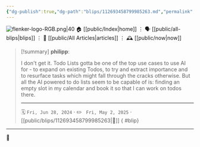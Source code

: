 ```yaml
---
{"dg-publish":true,"dg-path":"blips/112693458799985263.md","permalink":"/blips/112693458799985263/","title":"philipp on mastodon @ 2024-06-28"}
---
```



<div class="transclusion internal-embed is-loaded"><div class="markdown-embed">




![flenker-logo-RGB.png|40](/img/user/attachments/flenker-logo-RGB.png)
🏠 [[public/Index\|home]]  ⋮ 🗣️ [[public/all-blips\|blips]] ⋮  📝 [[public/All Articles\|articles]]  ⋮ 🕰️ [[public/now\|now]]


</div></div>


> [!summary] **philipp**:
>
> I don't get it. Todo Lists gotta be one of the top use cases to use AI for - to expand on existing Todos, to try and extract importance and to resurface tasks which might fall through the cracks otherwise.
> But all the AI powered to do lists seem to be capable of is: finding an empty slot in my calendar and book it so that I can work on todos there.
> - - -
>
> 🗓️ <code>Fri, Jun 28, 2024</code>  · ✏️ <code> Fri, May 2, 2025</code>  · [[public/blips/112693458799985263\|🔗]]
{ #blip}


- - -

 👾
